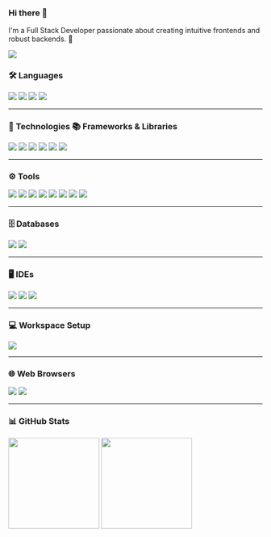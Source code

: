### Hi there 👋
<p>I'm a Full Stack Developer passionate about creating intuitive frontends and robust backends. 🚀</p>

<img src="https://capsule-render.vercel.app/api?type=waving&height=300&color=gradient&text=SOKMEAN%KAO&section=header&reversal=false&textBg=false&fontAlign=50&animation=twinkling&rotate=-1" />

### 🛠️ Languages
<p>
  <img src="https://img.shields.io/badge/java-%23ED8B00.svg?style=for-the-badge&logo=java&logoColor=white"/>
  <img src="https://img.shields.io/badge/HTML5-E34F26?style=for-the-badge&logo=html5&logoColor=white" />
  <img src="https://img.shields.io/badge/CSS3-1572B6?style=for-the-badge&logo=css3&logoColor=white" />
  <img src="https://img.shields.io/badge/JavaScript-323330?style=for-the-badge&logo=javascript&logoColor=F7DF1E"/>
</p>

---

### 🌟 Technologies 📚 Frameworks & Libraries
<p>
  <img src="https://img.shields.io/badge/Spring-6DB33F?style=for-the-badge&logo=spring&logoColor=white" />
  <img src="https://img.shields.io/badge/Spring Boot-6DB33F?style=for-the-badge&logo=SpringBoot&logoColor=white" />
  <img src="https://img.shields.io/badge/docker-%230db7ed.svg?style=for-the-badge&logo=docker&logoColor=white" />
  <img src="https://img.shields.io/badge/JWT-000000?style=for-the-badge&logo=JSON%20web%20tokens&logoColor=white"/>
  <img src="https://img.shields.io/badge/next%20js-000000?style=for-the-badge&logo=nextdotjs&logoColor=white" />
  <img src="https://img.shields.io/badge/Yarn-2C8EBB?style=for-the-badge&logo=yarn&logoColor=white"/>
</p>

---

### ⚙️ Tools
<p>
  <img src="https://img.shields.io/badge/notion-%23000000.svg?&style=for-the-badge&logo=notion&logoColor=white" />
  <img src="https://img.shields.io/badge/github-%23181717.svg?&style=for-the-badge&logo=github&logoColor=white" />
  <img src="https://img.shields.io/badge/Digital_Ocean-0080FF?style=for-the-badge&logo=DigitalOcean&logoColor=white" />
  <img src="https://img.shields.io/badge/Google_Cloud-4285F4?style=for-the-badge&logo=google-cloud&logoColor=white" />
  <img src="https://img.shields.io/badge/Hostinger-673DE6?style=for-the-badge&logo=hostinger&logoColor=white" />
  <img src="https://img.shields.io/badge/Vercel-000000?style=for-the-badge&logo=vercel&logoColor=white" />
  <img src="https://img.shields.io/badge/rabbitmq-%23FF6600.svg?&style=for-the-badge&logo=rabbitmq&logoColor=white" />
  <img src="https://img.shields.io/badge/Jenkins-D24939?style=for-the-badge&logo=Jenkins&logoColor=white"/>
</p>

---

### 🗄️ Databases
<p>
  <img src="https://img.shields.io/badge/PostgreSQL-316192?style=for-the-badge&logo=postgresql&logoColor=white" />
  <img src="https://img.shields.io/badge/MySQL-005C84?style=for-the-badge&logo=mysql&logoColor=white" />
</p>

---

### 🖥️ IDEs
<p>
  <img src="https://img.shields.io/badge/IntelliJ_IDEA-000000.svg?style=for-the-badge&logo=intellij-idea&logoColor=white" />
  <img src="https://img.shields.io/badge/VSCode-0078D4?style=for-the-badge&logo=visual%20studio%20code&logoColor=white" />
  <img src="https://img.shields.io/badge/Codesandbox-000000?style=for-the-badge&logo=CodeSandbox&logoColor=white"/>
</p>

---

### 💻 Workspace Setup
<p>
  <img src="https://img.shields.io/badge/MSI%20laptop-FF0000?style=for-the-badge&logo=msi&logoColor=white" />
</p>

---

### 🌐 Web Browsers
<p>
  <img src="https://img.shields.io/badge/Brave-FF1B2D?style=for-the-badge&logo=Brave&logoColor=white" />
  <img src="https://img.shields.io/badge/Google_chrome-4285F4?style=for-the-badge&logo=Google-chrome&logoColor=white" />
</p>

---

### 📊 GitHub Stats
<p>
  <img height="180em" src="https://github-readme-stats.vercel.app/api?username=sokmeankao&show_icons=true&include_all_commits=true&bg_color=30,e96443,904e95&title_color=fff&text_color=fff">
  <img height="180em" src="https://github-readme-stats.vercel.app/api/top-langs/?username=sokmeankao&layout=compact&bg_color=30,e96443,904e95&title_color=fff&text_color=fff">
</p>
